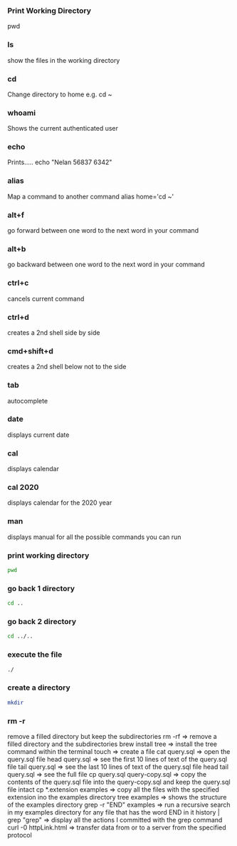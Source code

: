 
### Print Working Directory
pwd

### ls
show the files in the working directory 

### cd
Change directory to home e.g. cd ~

### whoami
Shows the current authenticated user 

### echo
Prints..... echo "Nelan 56837 6342"

### alias
Map a command to another command
alias home='cd ~'

### alt+f
go forward between one word to the next word in your command

### alt+b
go backward between one word to the next word in your command

### ctrl+c
cancels current command

### ctrl+d
creates a 2nd shell side by side

### cmd+shift+d
creates a 2nd shell below not to the side

### tab
autocomplete

### date
displays current date

### cal
displays calendar

### cal 2020
displays calendar for the 2020 year

### man 
displays manual for all the possible commands you can run

### print working directory
```bash
pwd
```

### go back 1 directory
```bash
cd .. 
```

### go back 2 directory
```bash
cd ../.. 
```

### execute the file
```bash
./
```

### create a directory
```bash
mkdir
```

### rm -r
remove a filled directory but keep the subdirectories
rm -rf ⇒ remove a filled directory and the subdirectories
brew install tree ⇒ install the tree command within the terminal
touch ⇒ create a file
cat query.sql ⇒ open the query.sql file
head query.sql ⇒ see the first 10 lines of text of the query.sql file
tail query.sql ⇒ see the last 10 lines of text of the query.sql file
head tail query.sql ⇒ see the full file
cp query.sql query-copy.sql ⇒ copy the contents of the query.sql file into the query-copy.sql and keep the query.sql file intact
cp *.extension examples ⇒ copy all the files with the specified extension ino the examples directory
tree examples ⇒ shows the structure of the examples directory
grep -r "END" examples ⇒ run a recursive search in my examples directory for any file that has the word END in it
history | grep "grep" ⇒ display all the actions I committed with the grep command
curl -0 httpLink.html ⇒ transfer data from or to a server from the specified protocol
